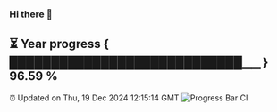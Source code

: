 ### Hi there 👋
⏳ Year progress { ████████████████████████████▁▁ } 96.59 %
---
⏰ Updated on Thu, 19 Dec 2024 12:15:14 GMT
![Progress Bar CI](https://github.com/Moyi321/Moyi321/workflows/Progress%20Bar%20CI/badge.svg)
